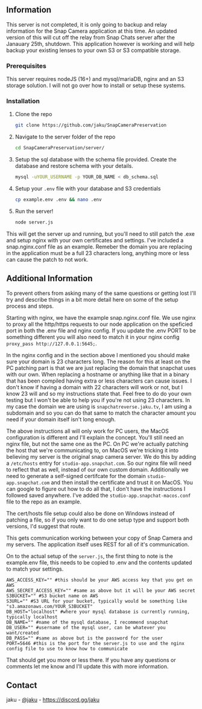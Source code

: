## Information

This server is not completed, it is only going to backup and relay information for the Snap Camera application at this time. An updated version of this will cut off the relay from Snap Chats server after the Janauary 25th, shutdown. This application however is working and will help backup your existing lenses to your own S3 or S3 compatible storage.


### Prerequisites

This server requires nodeJS (16+) and mysql/mariaDB, nginx and an S3 storage solution. I will not go over how to install or setup these systems. 


### Installation

1. Clone the repo
   ```sh
   git clone https://github.com/jaku/SnapCameraPreservation
   ```
2. Navigate to the server folder of the repo
   ```sh
   cd SnapCameraPreservation/server/
   ```
3. Setup the sql database with the schema file provided. Create the database and restore schema with your details.
   ```sh
   mysql -uYOUR_USERNAME -p YOUR_DB_NAME < db_schema.sql
   ```
4. Setup your `.env` file with your database and S3 credentials
   ```sh
   cp example.env .env && nano .env
   ```
5. Run the server!
   ```sh
   node server.js
   ```

This will get the server up and running, but you'll need to still patch the .exe and setup nginx with your own certificates and settings. I've included a snap.nginx.conf file as an example. Remeber the domain you are replacing in the application must be a full 23 characters long, anything more or less can cause the patch to not work. 

## Additional Information

To prevent others from asking many of the same questions or getting lost I'll try and describe things in a bit more detail here on some of the setup process and steps.

Starting with nginx, we have the example snap.nginx.conf file. We use nginx to proxy all the http/https requests to our node application on the speficied port in both the .env file and nginx config. If you update the .env PORT to be something different you will also need to match it in your nginx config ``proxy_pass http://127.0.0.1:5645;``.

In the nginx config and in the section above I mentioned you should make sure your domain is 23 characters long. The reason for this at least on the PC patching part is that we are just replacing the domain that snapchat uses with our own. When replacing a hostname or anything like that in a binary that has been compiled having extra or less characters can cause issues. I don't know if having a domain with 22 characters will work or not, but I know 23 will and so my instructions state that. Feel free to do do your own testing but I won't be able to help you if you're not using 23 characters. In my case the domain we are using is ``snapchatreverse.jaku.tv``, I am using a subdomain and so you can do that same to match the character amount you need if your domain itself isn't long enough.

The above instructions all will only work for PC users, the MacOS configuration is different and I'll explain the concept. You'll still need an nginx file, but not the same one as the PC. On PC we're actually patching the host that we're communicating to, on MacOS we're tricking it into believing my server is the original snap camera server. We do this by adding a ``/etc/hosts`` entry for ``studio-app.snapchat.com``. So our nginx file will need to reflect that as well, instead of our own custom domain. Additionally we need to generate a self-signed certifcate for the domain ``studio-app.snapchat.com`` and then install the certificate and trust it on MacOS. You can google to figure out how to do all that, I don't have the instructions I followed saved anywhere. I've added the `studio-app.snapchat-macos.conf` file to the repo as an example.

The cert/hosts file setup could also be done on Windows instead of patching a file, so if you only want to do one setup type and support both versions, I'd suggest that route.

This gets communication working between your copy of Snap Camera and my servers. The application itself uses REST for all of it's communication.

On to the actual setup of the ``server.js``, the first thing to note is the example.env file, this needs to be copied to .env and the contents updated to match your settings.

```
AWS_ACCESS_KEY="" #this should be your AWS access key that you get on AWS
AWS_SECRET_ACCESS_KEY="" #same as above but it will be your AWS secret
S3BUCKET="" #S3 bucket name on AWS
S3URL="" #S3 URL for your bucket, typically would be something like "s3.amazonaws.com/YOUR_S3BUCKET"
DB_HOST="localhost" #where your mysql database is currently running, typically localhost
DB_NAME="" #name of the mysql database, I recommend snapchat
DB_USER="" #username of the mysql user, can be whatever you want/created
DB_PASS="" #same as above but is the password for the user
PORT=5646 #this is the port for the server.js to use and the nginx config file to use to know how to communicate
```

That should get you more or less there. If you have any questions or comments let me know and I'll update this with more information.

## Contact 

jaku - [@jaku](https://twitter.com/jaku) - https://discord.gg/jaku


